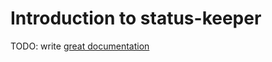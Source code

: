 # Introduction to status-keeper

TODO: write [great documentation](http://jacobian.org/writing/what-to-write/)
